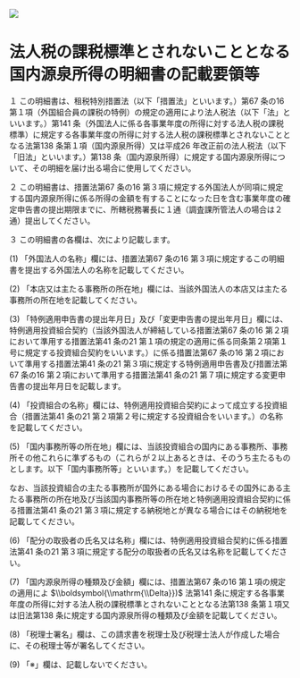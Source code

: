 ![](https://www.nta.go.jp/tmp/c7f1d72e-8c2e-455f-bf4b-655ece5c1258/images/83cf51c31c90e8c3cd4ecb0eb0836ea36d7f1b0f7ebc87dfc26b12adb8f95930.jpg)

# 法人税の課税標準とされないこととなる国内源泉所得の明細書の記載要領等

１ この明細書は、租税特別措置法（以下「措置法」といいます。）第67 条の16 第１項（外国組合員の課税の特例）の規定の適用により法人税法（以下「法」といいます。）第141 条（外国法人に係る各事業年度の所得に対する法人税の課税標準）に規定する各事業年度の所得に対する法人税の課税標準とされないこととなる法第138 条第１項（国内源泉所得）又は平成26 年改正前の法人税法（以下「旧法」といいます。）第138 条（国内源泉所得）に規定する国内源泉所得について、その明細を届け出る場合に使用してください。

２ この明細書は、措置法第67 条の16 第３項に規定する外国法人が同項に規定する国内源泉所得に係る所得の金額を有することになった日を含む事業年度の確定申告書の提出期限までに、所轄税務署長に１通（調査課所管法人の場合は２通）提出してください。

３ この明細書の各欄は、次により記載します。

(1) 「外国法人の名称」欄には、措置法第67 条の16 第３項に規定するこの明細書を提出する外国法人の名称を記載してください。

(2) 「本店又は主たる事務所の所在地」欄には、当該外国法人の本店又は主たる事務所の所在地を記載してください。

(3) 「特例適用申告書の提出年月日」及び「変更申告書の提出年月日」欄には、特例適用投資組合契約（当該外国法人が締結している措置法第67 条の16 第２項において準用する措置法第41 条の21 第１項の規定の適用に係る同条第２項第１号に規定する投資組合契約をいいます。）に係る措置法第67 条の16 第２項において準用する措置法第41 条の21 第３項に規定する特例適用申告書及び措置法第67 条の16 第２項において準用する措置法第41 条の21 第７項に規定する変更申告書の提出年月日を記載します。

(4) 「投資組合の名称」欄には、特例適用投資組合契約によって成立する投資組合（措置法第41 条の21 第２項第２号に規定する投資組合をいいます。）の名称を記載してください。

(5) 「国内事務所等の所在地」欄には、当該投資組合の国内にある事務所、事務所その他これらに準ずるもの（これらが２以上あるときは、そのうち主たるものとします。以下「国内事務所等」といいます。）を記載してください。

なお、当該投資組合の主たる事務所が国外にある場合におけるその国外にある主たる事務所の所在地及び当該国内事務所等の所在地と特例適用投資組合契約に係る措置法第41 条の21 第３項に規定する納税地とが異なる場合にはその納税地を記載してください。

(6) 「配分の取扱者の氏名又は名称」欄には、特例適用投資組合契約に係る措置法第41 条の21 第３項に規定する配分の取扱者の氏名又は名称を記載してください。

(7) 「国内源泉所得の種類及び金額」欄には、措置法第67 条の16 第１項の規定の適用によ $\\boldsymbol{\\mathrm{\\Delta}})$ 法第141 条に規定する各事業年度の所得に対する法人税の課税標準とされないこととなる法第138 条第１項又は旧法第138 条に規定する国内源泉所得の種類及び金額を記載してください。

(8) 「税理士署名」欄は、この請求書を税理士及び税理士法人が作成した場合に、その税理士等が署名してください。

(9) 「※」欄は、記載しないでください。